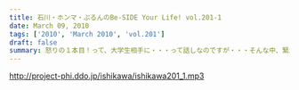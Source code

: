 ```yaml
---
title: 石川・ホンマ・ぶるんのBe-SIDE Your Life! vol.201-1
date: March 09, 2010
tags: ['2010', 'March 2010', 'vol.201']
draft: false
summary: 怒りの１本目！って、大学生相手に・・・って話しなのですが・・・そんな中、緊急告知あり！中盤まで心して聴いてほしい！NAMAE
---
```


http://project-phi.ddo.jp/ishikawa/ishikawa201_1.mp3
